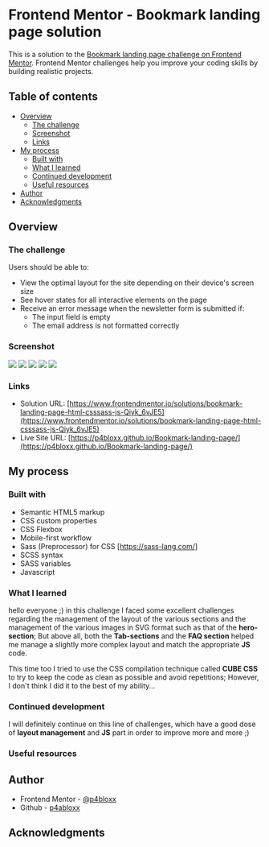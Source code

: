 # Frontend Mentor - Bookmark landing page solution

This is a solution to the [Bookmark landing page challenge on Frontend Mentor](https://www.frontendmentor.io/challenges/bookmark-landing-page-5d0b588a9edda32581d29158). Frontend Mentor challenges help you improve your coding skills by building realistic projects.

## Table of contents

- [Overview](#overview)
  - [The challenge](#the-challenge)
  - [Screenshot](#screenshot)
  - [Links](#links)
- [My process](#my-process)
  - [Built with](#built-with)
  - [What I learned](#what-i-learned)
  - [Continued development](#continued-development)
  - [Useful resources](#useful-resources)
- [Author](#author)
- [Acknowledgments](#acknowledgments)

## Overview

### The challenge

Users should be able to:

- View the optimal layout for the site depending on their device's screen size
- See hover states for all interactive elements on the page
- Receive an error message when the newsletter form is submitted if:
  - The input field is empty
  - The email address is not formatted correctly

### Screenshot

![](./SCREENSHOTS/mobile%20view.png)
![](./SCREENSHOTS/mobile%20view%20-%20menu%20open.png)
![](./SCREENSHOTS/tablet%20view.png)
![](./SCREENSHOTS/desktop%20view.png)
![](./SCREENSHOTS/desktop%20view%20-%20error.png)

### Links

- Solution URL: [https://www.frontendmentor.io/solutions/bookmark-landing-page-html-csssass-js-Qiyk_6vJE5](https://www.frontendmentor.io/solutions/bookmark-landing-page-html-csssass-js-Qiyk_6vJE5)
- Live Site URL: [https://p4bloxx.github.io/Bookmark-landing-page/](https://p4bloxx.github.io/Bookmark-landing-page/)

## My process

### Built with

- Semantic HTML5 markup
- CSS custom properties
- CSS Flexbox
- Mobile-first workflow
- Sass (Preprocessor) for CSS [https://sass-lang.com/]
- SCSS syntax
- SASS variables
- Javascript

### What I learned

hello everyone ;) in this challenge I faced some excellent challenges regarding the management of the layout of the various sections and the management of the various images in SVG format such as that of the **hero-section**; But above all, both the **Tab-sections** and the **FAQ section** helped me manage a slightly more complex layout and match the appropriate **JS** code.

This time too I tried to use the CSS compilation technique called **CUBE CSS** to try to keep the code as clean as possible and avoid repetitions; However, I don't think I did it to the best of my ability...

### Continued development

I will definitely continue on this line of challenges, which have a good dose of **layout management** and **JS** part in order to improve more and more ;)

### Useful resources

## Author

- Frontend Mentor - [@p4bloxx](https://www.frontendmentor.io/profile/p4bloxx)
- Github - [p4abloxx](https://github.com/p4bloxx)

## Acknowledgments
